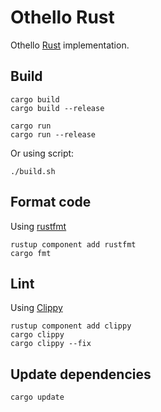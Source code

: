 # Othello Rust

Othello [Rust](https://www.rust-lang.org/) implementation.

## Build

```shell
cargo build
cargo build --release

cargo run
cargo run --release
```

Or using script:

```shell
./build.sh
```

## Format code

Using [rustfmt](https://github.com/rust-lang/rustfmt)

```shell
rustup component add rustfmt
cargo fmt
```

## Lint

Using [Clippy](https://github.com/rust-lang/rust-clippy)

```shell
rustup component add clippy
cargo clippy
cargo clippy --fix
```

## Update dependencies

```shell
cargo update
```
